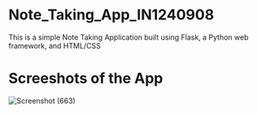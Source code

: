 # Note_Taking_App_IN1240908
This is a simple Note Taking Application built using Flask, a Python web framework, and HTML/CSS
# Screeshots of the App
![Screenshot (663)](https://github.com/SakshiYN/Note_Taking_App_IN1240908/assets/122168058/75e9d7fa-6186-4873-a2b6-82cfd5ca6204)


